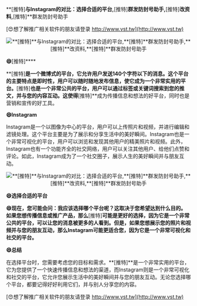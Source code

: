 **[推特]**与Instagram的对比：选择合适的平台,**[推特]**群发防封号助手,**[推特]**改资料,**[推特]**群发防封号助手

[😍想了解推广相关软件的朋友请登录 http://www.vst.tw](http://www.vst.tw)

 <center><img src="https://vst.tw/MP4/tuiguang/png/3.png" alt="**[推特]**与Instagram的对比：选择合适的平台,**[推特]**群发防封号助手,**[推特]**改资料,**[推特]**群发防封号助手"></center>

**😄**[推特]****

**[推特]**是一个微博式的平台，它允许用户发送140个字符以下的消息。这个平台的主要特点是即时性，用户可以随时随地发布信息，使它成为一个非常实用的平台。**[推特]**也是一个非常公共的平台，用户可以通过标签或关键词搜索到您的推文，并与您的内容互动。这使得**[推特]**成为传播信息和想法的好平台，同时也是营销和宣传的好工具。

**😄Instagram**

Instagram是一个以图像为中心的平台，用户可以上传照片和视频，并进行编辑和滤镜处理。这个平台主要是为了展示和分享生活中的美好瞬间。Instagram也是一个非常可视化的平台，用户可以浏览和发现其他用户的精美照片和视频。此外，Instagram也有一个功能齐全的社交网络，用户可以关注其他用户、给他们点赞和评论。如此，Instagram成为了一个社交圈子，展示人生的美好瞬间并与朋友互动。

 <center><img src="https://vst.tw/MP4/tuiguang/png/7.png" alt="**[推特]**与Instagram的对比：选择合适的平台,**[推特]**群发防封号助手,**[推特]**改资料,**[推特]**群发防封号助手"></center>

**😄选择合适的平台**

**😄现在，您可能会问：我应该选择哪个平台呢？这取决于您希望达到什么目的。如果您想传播信息或推广产品，那么**[推特]**可能是更好的选择，因为它是一个非常公共的平台，可以让您的消息被更多的人看到。但是，如果您想展示您的照片和视频并与您的朋友互动，那么Instagram可能更适合您，因为它是一个非常可视化和社交的平台。**

**😄总结**

在选择平台时，您需要考虑您的目标和需求。**[推特]**是一个非常实用的平台，它为您提供了一个快速传播信息和想法的渠道，而Instagram则是一个非常可视化和社交的平台，它允许您展示生活中的美好瞬间并与您的朋友互动。无论您选择哪个平台，都要记得好好利用它们，并与别人分享您的内容。

[😍想了解推广相关软件的朋友请登录 http://www.vst.tw](http://www.vst.tw)



